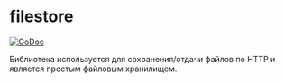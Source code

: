 # filestore 

[![GoDoc](https://godoc.org/github.com/mdigger/filestore?status.svg)](https://godoc.org/github.com/mdigger/filestore)

Библиотека используется для сохранения/отдачи файлов по HTTP и является простым файловым хранилищем.

